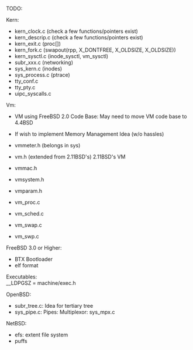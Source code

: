 TODO:

Kern:
- kern_clock.c (check a few functions/pointers exist)
- kern_descrip.c (check a few functions/pointers exist)
- kern_exit.c (proc[])
- kern_fork.c (swapout(rpp, X_DONTFREE, X_OLDSIZE, X_OLDSIZE))
- kern_sysctl.c (inode_sysctl, vm_sysctl)
- subr_xxx.c (networking)
- sys_kern.c (inodes)
- sys_process.c (ptrace)
- tty_conf.c
- tty_pty.c
- uipc_syscalls.c

Vm:
- VM using FreeBSD 2.0 Code Base: May need to move VM code base to 4.4BSD
- If wish to implement Memory Management Idea (w/o hassles)

- vmmeter.h (belongs in sys)
- vm.h (extended from 2.11BSD's)
2.11BSD's VM
- vmmac.h
- vmsystem.h
- vmparam.h
- vm_proc.c
- vm_sched.c
- vm_swap.c
- vm_swp.c

FreeBSD 3.0 or Higher:
- BTX Bootloader
- elf format


Executables:  
__LDPGSZ = machine/exec.h


OpenBSD:
- subr_tree.c: Idea for tertiary tree
- sys_pipe.c: Pipes: Multiplexor: sys_mpx.c 

NetBSD:
- efs: extent file system
- puffs